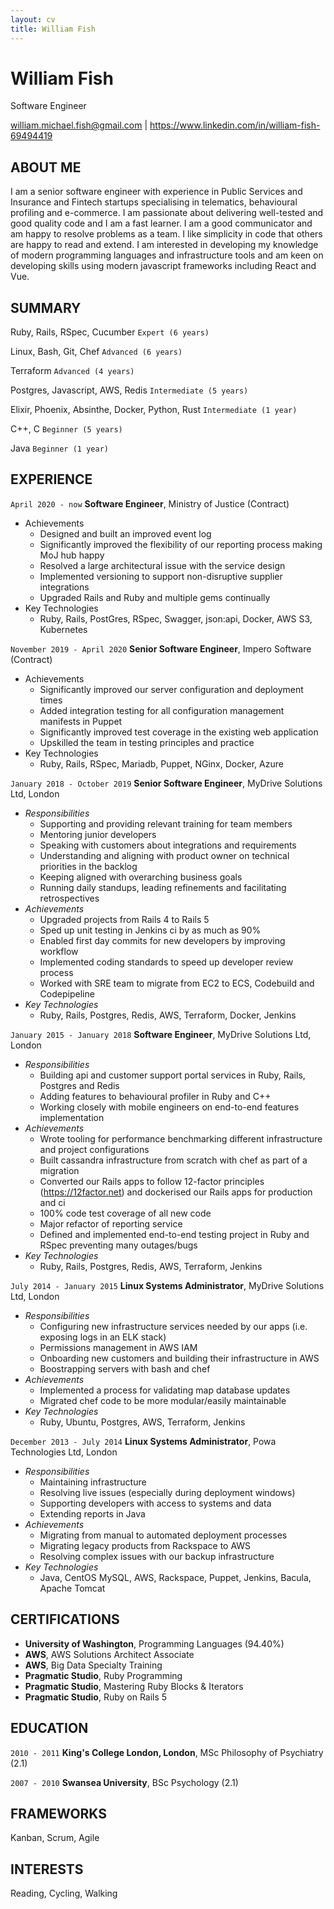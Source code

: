 ```yaml
---
layout: cv
title: William Fish
---
```


# William Fish

Software Engineer

<div id="webaddress">
<a href="william.michael.fish@gmail.com">william.michael.fish@gmail.com</a>
| <a href="https://www.linkedin.com/in/william-fish-69494419">https://www.linkedin.com/in/william-fish-69494419</a>
</div>

## ABOUT ME

I am a senior software engineer with experience in Public Services and Insurance and Fintech startups
specialising in telematics, behavioural profiling and e-commerce. I am passionate about
delivering well-tested and good quality code and I am a fast learner. I am a good communicator
and am happy to resolve problems as a team. I like simplicity in code that others are happy to read and
extend. I am interested in developing my knowledge of modern programming languages and infrastructure
tools and am keen on developing skills using modern javascript frameworks including React and Vue.

## SUMMARY

Ruby, Rails, RSpec, Cucumber
`Expert (6 years)`

Linux, Bash, Git, Chef
`Advanced (6 years)`

Terraform
`Advanced (4 years)`

Postgres, Javascript, AWS, Redis
`Intermediate (5 years)`

Elixir, Phoenix, Absinthe, Docker, Python, Rust
`Intermediate (1 year)`

C++, C
`Beginner (5 years)`

Java
`Beginner (1 year)`

## EXPERIENCE

`April 2020 - now`
**Software Engineer**, Ministry of Justice (Contract)
  - Achievements
    - Designed and built an improved event log
    - Significantly improved the flexibility of our reporting process making MoJ hub happy
    - Resolved a large architectural issue with the service design
    - Implemented versioning to support non-disruptive supplier integrations
    - Upgraded Rails and Ruby and multiple gems continually
  - Key Technologies
    - Ruby, Rails, PostGres, RSpec, Swagger, json:api, Docker, AWS S3, Kubernetes

`November 2019 - April 2020`
**Senior Software Engineer**, Impero Software (Contract)
  - Achievements
    - Significantly improved our server configuration and deployment times
    - Added integration testing for all configuration management manifests in Puppet
    - Significantly improved test coverage in the existing web application
    - Upskilled the team in testing principles and practice
  - Key Technologies
    - Ruby, Rails, RSpec, Mariadb, Puppet, NGinx, Docker, Azure

`January 2018 - October 2019`
**Senior Software Engineer**, MyDrive Solutions Ltd, London
  - _Responsibilities_
    - Supporting and providing relevant training for team members
    - Mentoring junior developers
    - Speaking with customers about integrations and requirements
    - Understanding and aligning with product owner on technical priorities in the backlog
    - Keeping aligned with overarching business goals
    - Running daily standups, leading refinements and facilitating retrospectives
  - _Achievements_
    - Upgraded projects from Rails 4 to Rails 5
    - Sped up unit testing in Jenkins ci by as much as 90% 
    - Enabled first day commits for new developers by improving workflow
    - Implemented coding standards to speed up developer review process
    - Worked with SRE team to migrate from EC2 to ECS, Codebuild and Codepipeline
  - _Key Technologies_
    - Ruby, Rails, Postgres, Redis, AWS, Terraform, Docker, Jenkins

`January 2015 - January 2018`
**Software Engineer**, MyDrive Solutions Ltd, London
  - _Responsibilities_
    - Building api and customer support portal services in Ruby, Rails, Postgres and Redis
    - Adding features to behavioural profiler in Ruby and C++
    - Working closely with mobile engineers on end-to-end features implementation
  - _Achievements_
    - Wrote tooling for performance benchmarking different infrastructure and project configurations
    - Built cassandra infrastructure from scratch with chef as part of a migration
    - Converted our Rails apps to follow 12-factor principles (https://12factor.net) and dockerised our Rails apps for production and ci
    - 100% code test coverage of all new code
    - Major refactor of reporting service
    - Defined and implemented end-to-end testing project in Ruby and RSpec preventing many outages/bugs
  - _Key Technologies_
    - Ruby, Rails, Postgres, Redis, AWS, Terraform, Jenkins

`July 2014 - January 2015`
**Linux Systems Administrator**, MyDrive Solutions Ltd, London
  - _Responsibilities_
    - Configuring new infrastructure services needed by our apps (i.e. exposing logs in an ELK stack)
    - Permissions management in AWS IAM
    - Onboarding new customers and building their infrastructure in AWS
    - Boostrapping servers with bash and chef
  - _Achievements_
    - Implemented a process for validating map database updates
    - Migrated chef code to be more modular/easily maintainable
  - _Key Technologies_
    - Ruby, Ubuntu, Postgres, AWS, Terraform, Jenkins

`December 2013 - July 2014`
**Linux Systems Administrator**, Powa Technologies Ltd, London
  - _Responsibilities_
    - Maintaining infrastructure
    - Resolving live issues (especially during deployment windows)
    - Supporting developers with access to systems and data
    - Extending reports in Java
  - _Achievements_
    - Migrating from manual to automated deployment processes
    - Migrating legacy products from Rackspace to AWS
    - Resolving complex issues with our backup infrastructure
  - _Key Technologies_
    - Java, CentOS MySQL, AWS, Rackspace, Puppet, Jenkins, Bacula, Apache Tomcat

## CERTIFICATIONS

- **University of Washington**, Programming Languages (94.40%)
- **AWS**, AWS Solutions Architect Associate
- **AWS**, Big Data Specialty Training
- **Pragmatic Studio**, Ruby Programming
- **Pragmatic Studio**, Mastering Ruby Blocks & Iterators
- **Pragmatic Studio**, Ruby on Rails 5

## EDUCATION

`2010 - 2011`
**King's College London, London**, MSc Philosophy of Psychiatry (2.1)

`2007 - 2010`
**Swansea University**, BSc Psychology (2.1)

## FRAMEWORKS

Kanban, Scrum, Agile

## INTERESTS

Reading, Cycling, Walking

<!-- ### Footer

Last updated: May 2013 -->
